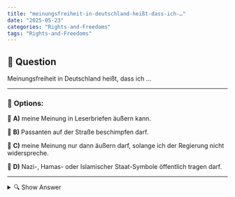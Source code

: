 ```yaml
---
title: "meinungsfreiheit-in-deutschland-heißt-dass-ich-…"
date: "2025-05-23"
categories: "Rights-and-Freedoms"
tags: "Rights-and-Freedoms"
---
```


## 📌 **Question**

Meinungsfreiheit in Deutschland heißt, dass ich …



---

### 📝 **Options:**

🔘 **A)** meine Meinung in Leserbriefen äußern kann.

🔘 **B)** Passanten auf der Straße beschimpfen darf.

🔘 **C)** meine Meinung nur dann äußern darf, solange ich der Regierung nicht widerspreche.

🔘 **D)** Nazi-, Hamas- oder Islamischer Staat-Symbole öffentlich tragen darf.

---

<details>
  <summary>🔍 Show Answer</summary>

  <p>
💡  <b>Correct Answer:</b>  a
  </p>
  <p>
    📖<b>Explanation:</b>
    In Deutschland ist Meinungsfreiheit ein grundlegendes Recht, das durch Artikel 5 des Grundgesetzes gewährleistet wird. Diese Freiheit erlaubt es Einzelpersonen, ihre Ansichten und Meinungen frei und öffentlich zu äußern, solange sie die Grenzen anderer Gesetze, wie Verleumdung oder Volksverhetzung, respektieren. Die Meinungsfreiheit schließt das Recht ein, Leserbriefe zu schreiben (a), steht jedoch nicht über anderen Gesetzen, die Beleidigungen (b) oder die Unterstützung extremistischer Symbole (d) verbieten. Darüber hinaus ist die Meinungsfreiheit unabhängig vom Regierungskontext (c) und schützt das Recht, auch kritische Ansichten zur Regierung zu äußern.
  </p>
</details>
